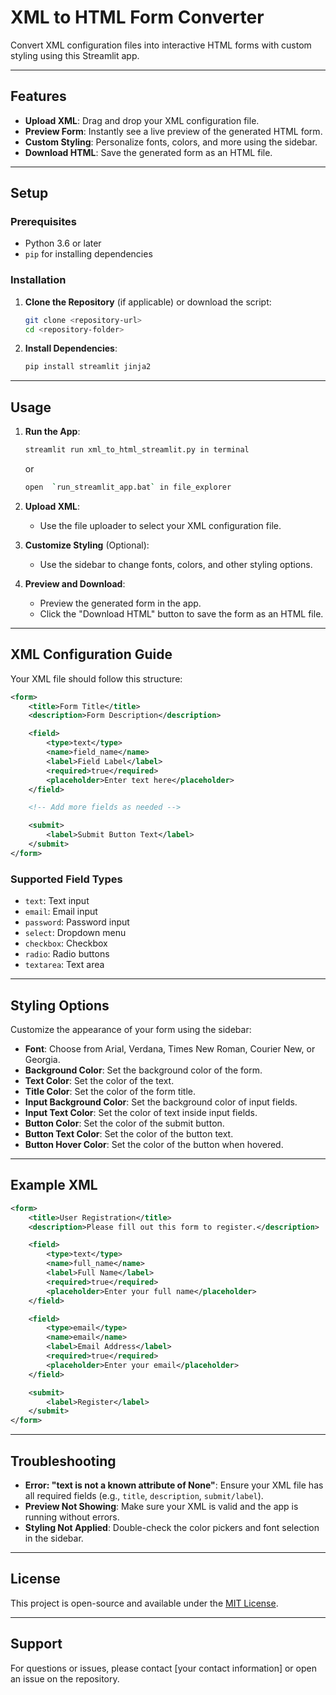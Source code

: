 # XML to HTML Form Converter

Convert XML configuration files into interactive HTML forms with custom styling using this Streamlit app.

---

## Features

- **Upload XML**: Drag and drop your XML configuration file.
- **Preview Form**: Instantly see a live preview of the generated HTML form.
- **Custom Styling**: Personalize fonts, colors, and more using the sidebar.
- **Download HTML**: Save the generated form as an HTML file.

---

## Setup

### Prerequisites

- Python 3.6 or later
- `pip` for installing dependencies

### Installation

1. **Clone the Repository** (if applicable) or download the script:
   ```bash
   git clone <repository-url>
   cd <repository-folder>
   ```

2. **Install Dependencies**:
   ```bash
   pip install streamlit jinja2
   ```

---

## Usage

1. **Run the App**:
   ```bash
   streamlit run xml_to_html_streamlit.py in terminal 
   ```
   or
   ```bash
   open  `run_streamlit_app.bat` in file_explorer
   ```

2. **Upload XML**:
   - Use the file uploader to select your XML configuration file.

3. **Customize Styling** (Optional):
   - Use the sidebar to change fonts, colors, and other styling options.

4. **Preview and Download**:
   - Preview the generated form in the app.
   - Click the "Download HTML" button to save the form as an HTML file.

---

## XML Configuration Guide

Your XML file should follow this structure:

```xml
<form>
    <title>Form Title</title>
    <description>Form Description</description>

    <field>
        <type>text</type>
        <name>field_name</name>
        <label>Field Label</label>
        <required>true</required>
        <placeholder>Enter text here</placeholder>
    </field>

    <!-- Add more fields as needed -->

    <submit>
        <label>Submit Button Text</label>
    </submit>
</form>
```

### Supported Field Types

- `text`: Text input
- `email`: Email input
- `password`: Password input
- `select`: Dropdown menu
- `checkbox`: Checkbox
- `radio`: Radio buttons
- `textarea`: Text area

---

## Styling Options

Customize the appearance of your form using the sidebar:

- **Font**: Choose from Arial, Verdana, Times New Roman, Courier New, or Georgia.
- **Background Color**: Set the background color of the form.
- **Text Color**: Set the color of the text.
- **Title Color**: Set the color of the form title.
- **Input Background Color**: Set the background color of input fields.
- **Input Text Color**: Set the color of text inside input fields.
- **Button Color**: Set the color of the submit button.
- **Button Text Color**: Set the color of the button text.
- **Button Hover Color**: Set the color of the button when hovered.

---

## Example XML

```xml
<form>
    <title>User Registration</title>
    <description>Please fill out this form to register.</description>

    <field>
        <type>text</type>
        <name>full_name</name>
        <label>Full Name</label>
        <required>true</required>
        <placeholder>Enter your full name</placeholder>
    </field>

    <field>
        <type>email</type>
        <name>email</name>
        <label>Email Address</label>
        <required>true</required>
        <placeholder>Enter your email</placeholder>
    </field>

    <submit>
        <label>Register</label>
    </submit>
</form>
```

---

## Troubleshooting

- **Error: "text is not a known attribute of None"**: Ensure your XML file has all required fields (e.g., `title`, `description`, `submit/label`).
- **Preview Not Showing**: Make sure your XML is valid and the app is running without errors.
- **Styling Not Applied**: Double-check the color pickers and font selection in the sidebar.

---

## License

This project is open-source and available under the [MIT License](LICENSE).

---

## Support

For questions or issues, please contact [your contact information] or open an issue on the repository.